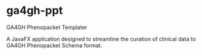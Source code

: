 # ga4gh-ppt
GA4GH Phenopacket Templater

A JavaFX application designed to streamline the curation of clinical data to GA4GH Phenopacket Schema format.
